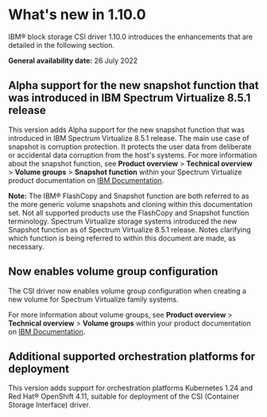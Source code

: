# What's new in 1.10.0

IBM® block storage CSI driver 1.10.0 introduces the enhancements that are detailed in the following section.

**General availability date:** 26 July 2022

## Alpha support for the new snapshot function that was introduced in IBM Spectrum Virtualize 8.5.1 release

This version adds Alpha support for the new snapshot function that was introduced in IBM Spectrum Virtualize 8.5.1 release. The main use case of snapshot is corruption protection. It protects the user data from deliberate or accidental data corruption from the host's systems. For more information about the snapshot function, see **Product overview** > **Technical overview** > **Volume groups** > **Snapshot function** within your Spectrum Virtualize product documentation on [IBM Documentation](https://www.ibm.com/docs).

**Note:** The IBM® FlashCopy and Snapshot function are both referred to as the more generic volume snapshots and cloning within this documentation set. Not all supported products use the FlashCopy and Snapshot function terminology. Spectrum Virtualize storage systems introduced the new Snapshot function as of Spectrum Virtualize 8.5.1 release. Notes clarifying which function is being referred to within this document are made, as necessary.

## Now enables volume group configuration

The CSI driver now enables volume group configuration when creating a new volume for Spectrum Virtualize family systems.

For more information about volume groups, see **Product overview** > **Technical overview** > **Volume groups** within your product documentation on [IBM Documentation](https://www.ibm.com/docs).

## Additional supported orchestration platforms for deployment

This version adds support for orchestration platforms Kubernetes 1.24 and Red Hat® OpenShift 4.11, suitable for deployment of the CSI (Container Storage Interface) driver.